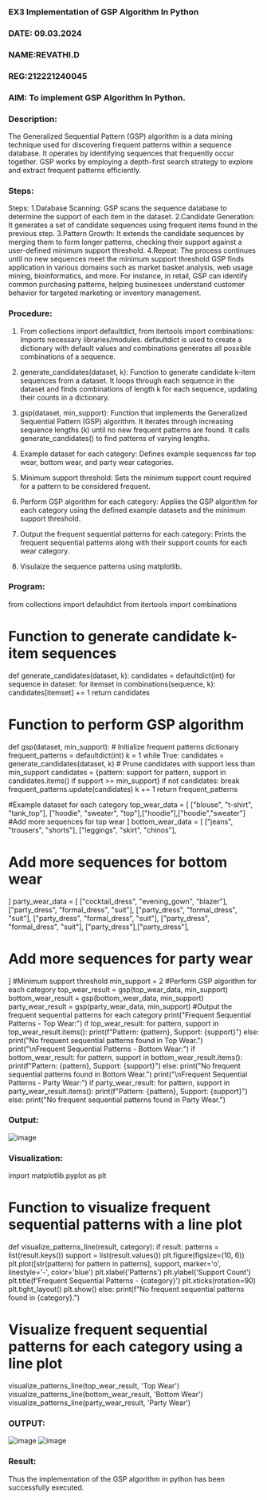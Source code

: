 ### EX3 Implementation of GSP Algorithm In Python
### DATE: 09.03.2024
### NAME:REVATHI.D
### REG:212221240045
### AIM: To implement GSP Algorithm In Python.
### Description:
The Generalized Sequential Pattern (GSP) algorithm is a data mining technique used for discovering frequent patterns within a sequence database. It operates by identifying sequences that frequently occur together. GSP works by employing a depth-first search strategy to explore and extract frequent patterns efficiently.
### Steps:
Steps:
   1.Database Scanning: GSP scans the sequence database to determine the 
                        support of each item in the dataset.
   2.Candidate Generation: It generates a set of candidate sequences using 
                       frequent items found in the previous step.
   3.Pattern Growth: It extends the candidate sequences by merging them to 
                     form longer patterns, checking their support against a 
                     user-defined minimum support threshold.
   4.Repeat: The process continues until no new sequences meet the minimum 
               support threshold
GSP finds application in various domains such as market basket analysis, web usage mining, bioinformatics, and more. For instance, in retail, GSP can identify common purchasing patterns, helping businesses understand customer behavior for targeted marketing or inventory management.

### Procedure:

1. From collections import defaultdict, from itertools import combinations: Imports necessary libraries/modules. defaultdict is used to create a dictionary with default values and combinations generates all possible combinations of a sequence.

2. generate_candidates(dataset, k): Function to generate candidate k-item sequences from a dataset. It loops through each sequence in the dataset and finds combinations of length k for each sequence, updating their counts in a dictionary.

3. gsp(dataset, min_support): Function that implements the Generalized Sequential Pattern (GSP) algorithm. It iterates through increasing sequence lengths (k) until no new frequent patterns are found. It calls generate_candidates() to find patterns of varying lengths.

4. Example dataset for each category: Defines example sequences for top wear, bottom wear, and party wear categories.

5. Minimum support threshold: Sets the minimum support count required for a pattern to be considered frequent.

6. Perform GSP algorithm for each category: Applies the GSP algorithm for each category using the defined example datasets and the minimum support threshold.

7. Output the frequent sequential patterns for each category: Prints the frequent sequential patterns along with their support counts for each wear category.

8. Visulaize the sequence patterns using matplotlib.
### Program:

from collections import defaultdict
from itertools import combinations
# Function to generate candidate k-item sequences
def generate_candidates(dataset, k):
    candidates = defaultdict(int)
    for sequence in dataset:
        for itemset in combinations(sequence, k):
            candidates[itemset] += 1
    return candidates

# Function to perform GSP algorithm
def gsp(dataset, min_support):
    # Initialize frequent patterns dictionary
    frequent_patterns = defaultdict(int)
    k = 1
    while True:
        candidates = generate_candidates(dataset, k)
        # Prune candidates with support less than min_support
        candidates = {pattern: support for pattern, support in candidates.items() if support >= min_support}
        if not candidates:
            break
        frequent_patterns.update(candidates)
        k += 1
    return frequent_patterns


#Example dataset for each category
top_wear_data = [
 ["blouse", "t-shirt", "tank_top"],
 ["hoodie", "sweater", "top"],["hoodie"],["hoodie","sweater"]
 #Add more sequences for top wear
]
bottom_wear_data = [
 ["jeans", "trousers", "shorts"],
 ["leggings", "skirt", "chinos"],
 # Add more sequences for bottom wear
]
party_wear_data = [
 ["cocktail_dress", "evening_gown", "blazer"],
 ["party_dress", "formal_dress", "suit"],
 ["party_dress", "formal_dress", "suit"],
 ["party_dress", "formal_dress", "suit"],
 ["party_dress", "formal_dress", "suit"],
 ["party_dress"],["party_dress"],
 # Add more sequences for party wear
]
#Minimum support threshold
min_support = 2
#Perform GSP algorithm for each category
top_wear_result = gsp(top_wear_data, min_support)
bottom_wear_result = gsp(bottom_wear_data, min_support)
party_wear_result = gsp(party_wear_data, min_support)
#Output the frequent sequential patterns for each category
print("Frequent Sequential Patterns - Top Wear:")
if top_wear_result:
 for pattern, support in top_wear_result.items():
  print(f"Pattern: {pattern}, Support: {support}")
else:
 print("No frequent sequential patterns found in Top Wear.")
print("\nFrequent Sequential Patterns - Bottom Wear:")
if bottom_wear_result:
 for pattern, support in bottom_wear_result.items():
  print(f"Pattern: {pattern}, Support: {support}")
else:
 print("No frequent sequential patterns found in Bottom Wear.")
print("\nFrequent Sequential Patterns - Party Wear:")
if party_wear_result:
 for pattern, support in party_wear_result.items():
  print(f"Pattern: {pattern}, Support: {support}")
else:
 print("No frequent sequential patterns found in Party Wear.")

### Output:
![image](https://github.com/Revathi-Dayalan/WDM_EXP3/assets/96000574/9dd92783-3beb-4537-9027-c68c9e085be7)

### Visualization:
  import matplotlib.pyplot as plt

# Function to visualize frequent sequential patterns with a line plot
def visualize_patterns_line(result, category):
    if result:
        patterns = list(result.keys())
        support = list(result.values())
    plt.figure(figsize=(10, 6))
    plt.plot([str(pattern) for pattern in patterns], support, marker='o', linestyle='-', color='blue')
    plt.xlabel('Patterns')
    plt.ylabel('Support Count')
    plt.title(f'Frequent Sequential Patterns - {category}')
    plt.xticks(rotation=90)
    plt.tight_layout()
    plt.show()
 else:
      print(f"No frequent sequential patterns found in {category}.")

# Visualize frequent sequential patterns for each category using a line plot
visualize_patterns_line(top_wear_result, 'Top Wear')
visualize_patterns_line(bottom_wear_result, 'Bottom Wear')
visualize_patterns_line(party_wear_result, 'Party Wear')

### OUTPUT:
![image](https://github.com/Revathi-Dayalan/WDM_EXP3/assets/96000574/b1c617d7-efbc-4ec6-b387-e34cb9807213)
![image](https://github.com/Revathi-Dayalan/WDM_EXP3/assets/96000574/0ee2e8cb-dfbe-461b-b36e-75b24be0cefb)

### Result:
Thus the implementation of the GSP algorithm in python has been successfully executed.

